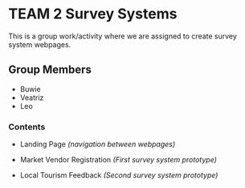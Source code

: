 # TEAM 2 Survey Systems
This is a group work/activity where we are assigned to create survey system webpages.

## Group Members
- Buwie
- Veatriz
- Leo


### Contents

- Landing Page _(navigation between webpages)_

- Market Vendor Registration _(First survey system prototype)_

- Local Tourism Feedback _(Second survey system prototype)_